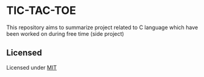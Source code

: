 # TIC-TAC-TOE
This repository aims to summarize project related to C language which have been worked on during free time (side project)


## Licensed
Licensed under [MIT](https://github.com/GWENTzy/TIC-TAC-TOE/blob/main/LICENSE)
